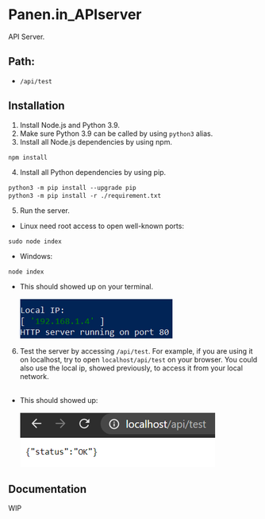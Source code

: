 # Panen.in_APIserver

API Server.

## Path:
* `/api/test`

## Installation
1. Install Node.js and Python 3.9.
2. Make sure Python 3.9 can be called by using `python3` alias.
3. Install all Node.js dependencies by using npm.
```
npm install
```
4. Install all Python dependencies by using pip.
```
python3 -m pip install --upgrade pip
python3 -m pip install -r ./requirement.txt
```
5. Run the server.
  - Linux need root access to open well-known ports:
  ```
  sudo node index
  ```
  - Windows:
  ```
  node index
 ```
- This should showed up on your terminal.<br><br>
 ![Run](/README/run.png)

6. Test the server by accessing `/api/test`. For example, if you are using it on localhost, try to open `localhost/api/test` on your browser. You could also use the local ip, showed previously, to access it from your local network.<br><br>
- This should showed up:<br><br>
![Access](/README/api_test.png)

## Documentation
WIP
